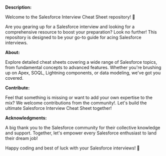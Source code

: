 **Description:**

Welcome to the Salesforce Interview Cheat Sheet repository! 🚀

Are you gearing up for a Salesforce interview and looking for a comprehensive resource to boost your preparation? Look no further! This repository is designed to be your go-to guide for acing Salesforce interviews.

**About:**

Explore detailed cheat sheets covering a wide range of Salesforce topics, from fundamental concepts to advanced features. Whether you're brushing up on Apex, SOQL, Lightning components, or data modeling, we've got you covered.


**Contribute:**

Feel that something is missing or want to add your own expertise to the mix? We welcome contributions from the community!. Let's build the ultimate Salesforce Interview Cheat Sheet together!

**Acknowledgments:**

A big thank you to the Salesforce community for their collective knowledge and support. Together, let's empower every Salesforce enthusiast to land their dream job!

Happy coding and best of luck with your Salesforce interviews! 🌟
